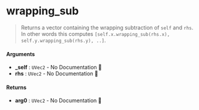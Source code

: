 # wrapping\_sub

>  Returns a vector containing the wrapping subtraction of `self` and `rhs`.
>  In other words this computes `[self.x.wrapping_sub(rhs.x), self.y.wrapping_sub(rhs.y), ..]`.

#### Arguments

- **\_self** : `UVec2` \- No Documentation 🚧
- **rhs** : `UVec2` \- No Documentation 🚧

#### Returns

- **arg0** : `UVec2` \- No Documentation 🚧